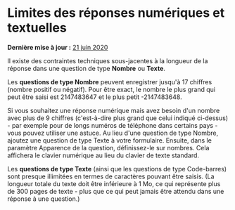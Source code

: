 # Limites des réponses numériques et textuelles
**Dernière mise à jour :** <a href="https://github.com/kobotoolbox/docs/blob/0c5dd6987a26369bd16e779f6ee2ad77e2243b26/source/number_text_responses.md" class="reference">21 juin 2020</a>

Il existe des contraintes techniques sous-jacentes à la longueur de la réponse dans une question de type **Nombre** ou **Texte**.
 
Les **questions de type Nombre** peuvent enregistrer jusqu'à 17 chiffres (nombre positif ou négatif). Pour être exact, le nombre le plus grand qui peut être saisi est 2147483647 et le plus petit -2147483648.
 
Si vous souhaitez une réponse numérique mais avez besoin d'un nombre avec plus de 9 chiffres (c'est-à-dire plus grand que celui indiqué ci-dessus) - par exemple pour de longs numéros de téléphone dans certains pays - vous pouvez utiliser une astuce. Au lieu d'une question de type Nombre, ajoutez une question de type Texte à votre formulaire. Ensuite, dans le paramètre Apparence de la question, définissez-le sur nombres. Cela affichera le clavier numérique au lieu du clavier de texte standard.

Les **questions de type Texte** (ainsi que les questions de type Code-barres) sont presque illimitées en termes de caractères pouvant être saisis. (La longueur totale du texte doit être inférieure à 1 Mo, ce qui représente plus de 300 pages de texte - plus que ce qui peut jamais être attendu dans une réponse à une question.)